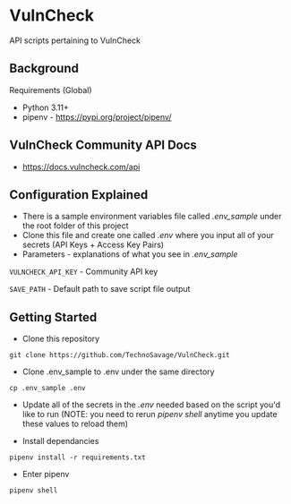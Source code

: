 # VulnCheck
API scripts pertaining to VulnCheck

## Background

Requirements (Global)

- Python 3.11+
- pipenv - https://pypi.org/project/pipenv/

## VulnCheck Community API Docs

- https://docs.vulncheck.com/api 

## Configuration Explained

- There is a sample environment variables file called *.env_sample* under the root folder of this project
- Clone this file and create one called *.env* where you input all of your secrets (API Keys + Access Key Pairs)
- Parameters - explanations of what you see in *.env_sample*

`VULNCHECK_API_KEY` - Community API key

`SAVE_PATH` - Default path to save script file output

## Getting Started

- Clone this repository

```
git clone https://github.com/TechnoSavage/VulnCheck.git
```

- Clone .env_sample to .env under the same directory

```
cp .env_sample .env
```

- Update all of the secrets in the *.env* needed based on the script you'd like to run (NOTE: you need to rerun *pipenv shell* anytime you update these values to reload them)

- Install dependancies

```
pipenv install -r requirements.txt
```

- Enter pipenv

```
pipenv shell
```
